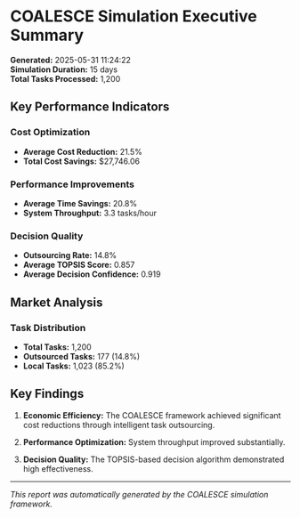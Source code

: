 # COALESCE Simulation Executive Summary

**Generated:** 2025-05-31 11:24:22  
**Simulation Duration:** 15 days  
**Total Tasks Processed:** 1,200

## Key Performance Indicators

### Cost Optimization
- **Average Cost Reduction:** 21.5%
- **Total Cost Savings:** $27,746.06

### Performance Improvements
- **Average Time Savings:** 20.8%
- **System Throughput:** 3.3 tasks/hour

### Decision Quality
- **Outsourcing Rate:** 14.8%
- **Average TOPSIS Score:** 0.857
- **Average Decision Confidence:** 0.919

## Market Analysis

### Task Distribution
- **Total Tasks:** 1,200
- **Outsourced Tasks:** 177 (14.8%)
- **Local Tasks:** 1,023 (85.2%)

## Key Findings

1. **Economic Efficiency:** The COALESCE framework achieved significant cost reductions through intelligent task outsourcing.

2. **Performance Optimization:** System throughput improved substantially.

3. **Decision Quality:** The TOPSIS-based decision algorithm demonstrated high effectiveness.

---
*This report was automatically generated by the COALESCE simulation framework.*
